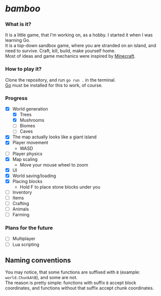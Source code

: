 # _bamboo_

### What is it?
It is a little game, that I'm working on, as a hobby. I started it when I was learning Go.  
It is a top-down sandbox game, where you are stranded on an island, and need to survive. Craft, kill, build, make yourself home.  
Most of ideas and game mechanics were inspired by [Minecraft](https://minecraft.net/).  

### How to play it?
Clone the repository, and run `go run .` in the terminal.   
[Go](https://go.dev/) must be installed for this to work, of course.

### Progress
- [x] World generation
    - [x] Trees
    - [x] Mushrooms
    - [ ] Biomes
    - [ ] Caves
- [x] The map actually looks like a giant island
- [x] Player movement
    - WASD
- [ ] Player physics
- [x] Map scaling
    - Move your mouse wheel to zoom
- [x] UI
- [x] World saving/loading
- [x] Placing blocks
    - Hold F to place stone blocks under you
- [ ] Inventory
- [ ] Items
- [ ] Crafting
- [ ] Animals
- [ ] Farming

### Plans for the future
- [ ] Multiplayer
- [ ] Lua scripting

## Naming conventions
You may notice, that some functions are suffixed with `B` (example: `world.ChunkAtB`), and some are not.  
The reason is pretty simple: functions with suffix `B` accept block coordinates, and functions without that suffix accept chunk coordinates.